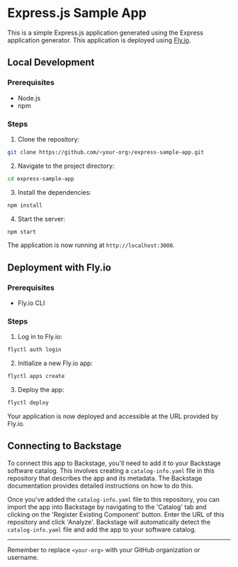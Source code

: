 # Express.js Sample App

This is a simple Express.js application generated using the Express application generator. This application is deployed using [Fly.io](https://fly.io/).

## Local Development

### Prerequisites

- Node.js
- npm

### Steps

1. Clone the repository:

```bash
git clone https://github.com/<your-org>/express-sample-app.git
```

2. Navigate to the project directory:

```bash
cd express-sample-app
```

3. Install the dependencies:

```bash
npm install
```

4. Start the server:

```bash
npm start
```

The application is now running at `http://localhost:3000`.

## Deployment with Fly.io

### Prerequisites

- Fly.io CLI

### Steps

1. Log in to Fly.io:

```bash
flyctl auth login
```

2. Initialize a new Fly.io app:

```bash
flyctl apps create
```

3. Deploy the app:

```bash
flyctl deploy
```

Your application is now deployed and accessible at the URL provided by Fly.io.

## Connecting to Backstage

To connect this app to Backstage, you'll need to add it to your Backstage software catalog. This involves creating a `catalog-info.yaml` file in this repository that describes the app and its metadata. The Backstage documentation provides detailed instructions on how to do this.

Once you've added the `catalog-info.yaml` file to this repository, you can import the app into Backstage by navigating to the 'Catalog' tab and clicking on the 'Register Existing Component' button. Enter the URL of this repository and click 'Analyze'. Backstage will automatically detect the `catalog-info.yaml` file and add the app to your software catalog.

---

Remember to replace `<your-org>` with your GitHub organization or username.